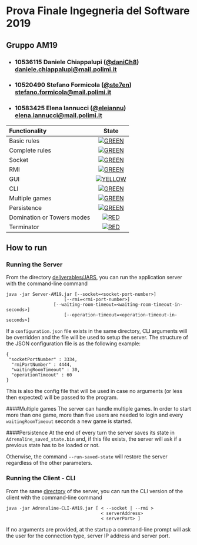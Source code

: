 # Prova Finale Ingegneria del Software 2019  
## Gruppo AM19  
  
- ###   10536115    Daniele Chiappalupi ([@daniCh8](https://github.com/daniCh8))<br>daniele.chiappalupi@mail.polimi.it  
- ###   10520490    Stefano Formicola ([@ste7en](https://github.com/ste7en))<br>stefano.formicola@mail.polimi.it  
- ###   10583425    Elena Iannucci ([@eleiannu](https://github.com/eleiannu))<br>elena.iannucci@mail.polimi.it  
  
| Functionality | State |  
|:-----------------------|:------------------------------------:|  
| Basic rules | [![GREEN](https://placehold.it/15/44bb44/44bb44)](#) |  
| Complete rules | [![GREEN](https://placehold.it/15/44bb44/44bb44)](#) |  
| Socket | [![GREEN](https://placehold.it/15/44bb44/44bb44)](#) |  
| RMI | [![GREEN](https://placehold.it/15/44bb44/44bb44)](#) |  
| GUI | [![YELLOW](https://placehold.it/15/ffdd00/ffdd00)](#) |  
| CLI | [![GREEN](https://placehold.it/15/44bb44/44bb44)](#) |  
| Multiple games | [![GREEN](https://placehold.it/15/44bb44/44bb44)](#) |  
| Persistence | [![GREEN](https://placehold.it/15/44bb44/44bb44)](#) |  
| Domination or Towers modes | [![RED](https://placehold.it/15/f03c15/f03c15)](#) |  
| Terminator | [![RED](https://placehold.it/15/f03c15/f03c15)](#) |  
  
<!--  
[![RED](https://placehold.it/15/f03c15/f03c15)](#)  
[![YELLOW](https://placehold.it/15/ffdd00/ffdd00)](#)  
[![GREEN](https://placehold.it/15/44bb44/44bb44)](#)  
-->

## How to run
### Running the Server
From the directory [deliverables/JARS](./deliverables/JARS), you can run the application server with the command-line command

    java -jar Server-AM19.jar [--socket=<socket-port-number>] 
		                  [--rmi=<rmi-port-number>] 
		        	  [--waiting-room-timeout=<waiting-room-timeout-in-seconds>] 
	    		          [--operation-timeout=<operation-timeout-in-seconds>]  

If a `configuration.json` file exists in the same directory, CLI arguments will be overridden and the file will be used to setup the server. 
The structure of the JSON configuration file is as the following example:

    {  
     "socketPortNumber" : 3334,  
      "rmiPortNumber" : 4444,  
      "waitingRoomTimeout" : 30,  
      "operationTimeout" : 60  
    }
This is also the config file that will be used in case no arguments (or less then expected) will be passed to the program.

####Multiple games
The server can handle multiple games. In order to start more than one game, more than five users are needed to login and every `waitingRoomTimeout` seconds a new game is started.

####Persistence
At the end of every turn the server saves its state in `Adrenaline_saved_state.bin` and, if this file exists, the server will ask if a previous state has to be loaded or not. 

Otherwise, the command `--run-saved-state` will restore the server regardless of the other parameters.

### Running the Client - CLI
From the same [directory](./deliverables/JARS) of the server, you can run the CLI version of the client with the command-line command

    java -jar Adrenaline-CLI-AM19.jar [ < --socket | --rmi > 
                                        < serverAddress> 
                                        < serverPort> ]
If no arguments are provided, at the startup a command-line prompt will ask the user for the connection type, server IP address and server port.